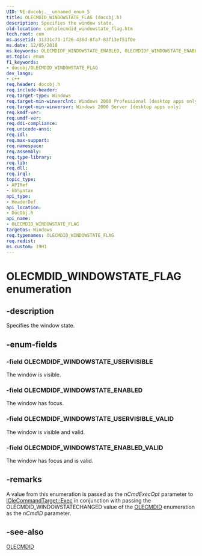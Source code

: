 ```yaml
---
UID: NE:docobj.__unnamed_enum_5
title: OLECMDID_WINDOWSTATE_FLAG (docobj.h)
description: Specifies the window state.
old-location: com\olecmdid_windowstate_flag.htm
tech.root: com
ms.assetid: 31331c73-1f26-436d-8fa7-83f13ef51f0e
ms.date: 12/05/2018
ms.keywords: OLECMDIDF_WINDOWSTATE_ENABLED, OLECMDIDF_WINDOWSTATE_ENABLED_VALID, OLECMDIDF_WINDOWSTATE_USERVISIBLE, OLECMDIDF_WINDOWSTATE_USERVISIBLE_VALID, OLECMDID_WINDOWSTATE_FLAG, OLECMDID_WINDOWSTATE_FLAG enumeration [COM], _ole_OLECMDID_WINDOWSTATE_FLAG, com.olecmdid_windowstate_flag, docobj/OLECMDIDF_WINDOWSTATE_ENABLED, docobj/OLECMDIDF_WINDOWSTATE_ENABLED_VALID, docobj/OLECMDIDF_WINDOWSTATE_USERVISIBLE, docobj/OLECMDIDF_WINDOWSTATE_USERVISIBLE_VALID, docobj/OLECMDID_WINDOWSTATE_FLAG
ms.topic: enum
f1_keywords:
- docobj/OLECMDID_WINDOWSTATE_FLAG
dev_langs:
- c++
req.header: docobj.h
req.include-header: 
req.target-type: Windows
req.target-min-winverclnt: Windows 2000 Professional [desktop apps only]
req.target-min-winversvr: Windows 2000 Server [desktop apps only]
req.kmdf-ver: 
req.umdf-ver: 
req.ddi-compliance: 
req.unicode-ansi: 
req.idl: 
req.max-support: 
req.namespace: 
req.assembly: 
req.type-library: 
req.lib: 
req.dll: 
req.irql: 
topic_type:
- APIRef
- kbSyntax
api_type:
- HeaderDef
api_location:
- DocObj.h
api_name:
- OLECMDID_WINDOWSTATE_FLAG
targetos: Windows
req.typenames: OLECMDID_WINDOWSTATE_FLAG
req.redist: 
ms.custom: 19H1
---
```


# OLECMDID_WINDOWSTATE_FLAG enumeration


## -description


Specifies the window state.


## -enum-fields




### -field OLECMDIDF_WINDOWSTATE_USERVISIBLE

The window is visible.


### -field OLECMDIDF_WINDOWSTATE_ENABLED

The window has focus.


### -field OLECMDIDF_WINDOWSTATE_USERVISIBLE_VALID

The window is visible and valid.


### -field OLECMDIDF_WINDOWSTATE_ENABLED_VALID

The window has focus and is valid.


## -remarks



A value from this enumeration is passed as the <i>nCmdExecOpt</i> parameter to <a href="https://docs.microsoft.com/windows/desktop/api/docobj/nf-docobj-iolecommandtarget-exec">IOleCommandTarget::Exec</a> in conjunction with passing the OLECMDID_WINDOWSTATECHANGED value of the <a href="https://docs.microsoft.com/windows/desktop/api/docobj/ne-docobj-olecmdid">OLECMDID</a> enumeration as the <i>nCmdID</i> parameter.




## -see-also




<a href="https://docs.microsoft.com/windows/desktop/api/docobj/ne-docobj-olecmdid">OLECMDID</a>
 

 

